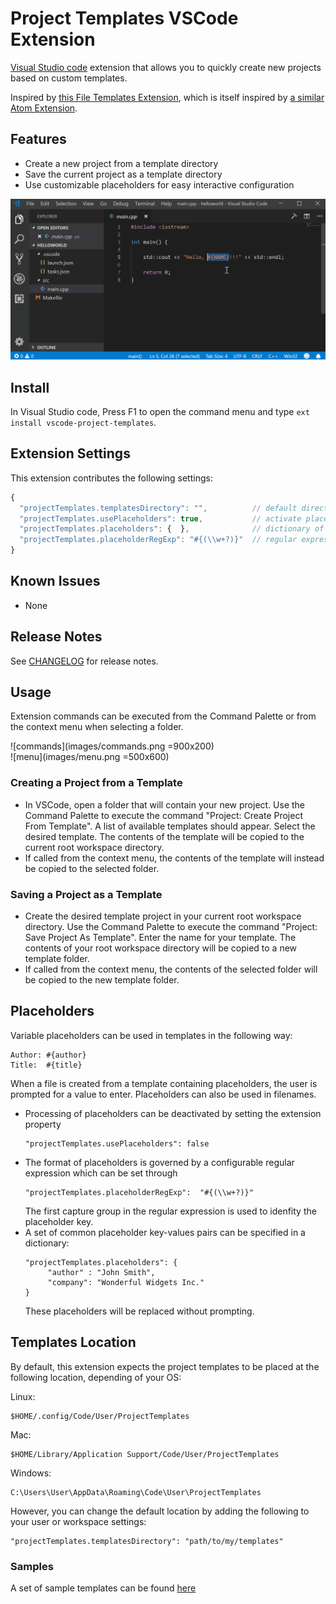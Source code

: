 
# Project Templates VSCode Extension

[Visual Studio code](https://code.visualstudio.com) extension that allows you to quickly create new projects based on custom templates. 

Inspired by [this File Templates Extension](https://github.com/brpaz/vscode-file-templates-ext), which is itself inspired by [a similar Atom Extension](https://atom.io/packages/file-templates).

## Features

* Create a new project from a template directory
* Save the current project as a template directory
* Use customizable placeholders for easy interactive configuration


![demo](images/demo.gif)

## Install

In Visual Studio code, Press F1 to open the command menu and type ```ext install vscode-project-templates```.

## Extension Settings

This extension contributes the following settings:

```ts
{
  "projectTemplates.templatesDirectory": "",          // default directory containing project templates
  "projectTemplates.usePlaceholders": true,           // activate placeholder substitution
  "projectTemplates.placeholders": {  },              // dictionary of default placeholder key-value pairs
  "projectTemplates.placeholderRegExp": "#{(\\w+?)}"  // regular expression to use for detecting placeholders
}
```

## Known Issues

* None

## Release Notes

See [CHANGELOG](./CHANGELOG.md) for release notes.


## Usage

Extension commands can be executed from the Command Palette or from the context menu when selecting a folder.

![commands](images/commands.png =900x200)  
![menu](images/menu.png =500x600)  

### Creating a Project from a Template

* In VSCode, open a folder that will contain your new project.  Use the Command Palette to execute the command "Project: Create Project From Template".  A list of available templates should appear. Select the desired template.  The contents of the template will be copied to the current root workspace directory.
* If called from the context menu, the contents of the template will instead be copied to the selected folder.

### Saving a Project as a Template

* Create the desired template project in your current root workspace directory.  Use the Command Palette to execute the command "Project: Save Project As Template".  Enter the name for your template.  The contents of your root workspace directory will be copied to a new template folder.
* If called from the context menu, the contents of the selected folder will be copied to the new template folder.

## Placeholders

Variable placeholders can be used in templates in the following way:

```
Author: #{author}
Title:  #{title}
```

When a file is created from a template containing placeholders, the user is prompted for a value to enter.  Placeholders can also be used in filenames.

* Processing of placeholders can be deactivated by setting the extension property 		  
  ```
  "projectTemplates.usePlaceholders": false
  ```
* The format of placeholders is governed by a configurable regular expression which can be set through
  ```
  "projectTemplates.placeholderRegExp":  "#{(\\w+?)}"
  ```
  The first capture group in the regular expression is used to idenfity the placeholder key.
* A set of common placeholder key-values pairs can be specified in a dictionary:
  ```
  "projectTemplates.placeholders": {
	   "author" : "John Smith",
	   "company": "Wonderful Widgets Inc."
  }
  ```
  These placeholders will be replaced without prompting.

## Templates Location

By default, this extension expects the project templates to be placed at the following location, depending of your OS:

Linux:

```
$HOME/.config/Code/User/ProjectTemplates
```

Mac:

```
$HOME/Library/Application Support/Code/User/ProjectTemplates
```

Windows:

```
C:\Users\User\AppData\Roaming\Code\User\ProjectTemplates
```

However, you can change the default location by adding the following to your user or workspace settings:

```
"projectTemplates.templatesDirectory": "path/to/my/templates"
```

### Samples

A set of sample templates can be found [here](https://github.com/cantonios/vscode-project-templates/tree/master/templates)





